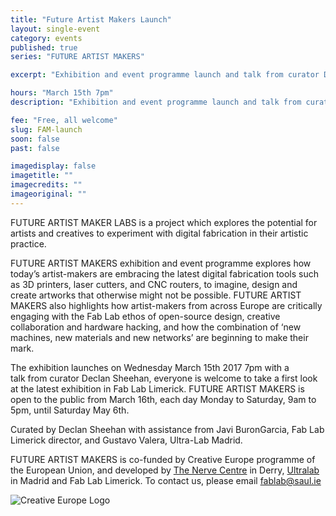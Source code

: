 ```yaml
---
title: "Future Artist Makers Launch"
layout: single-event
category: events
published: true
series: "FUTURE ARTIST MAKERS"

excerpt: "Exhibition and event programme launch and talk from curator Declan Sheehan"

hours: "March 15th 7pm"
description: "Exhibition and event programme launch and talk from curator Declan Sheehan"

fee: "Free, all welcome"
slug: FAM-launch
soon: false
past: false

imagedisplay: false
imagetitle: ""
imagecredits: ""
imageoriginal: ""
---
```


FUTURE ARTIST MAKER LABS is a project which explores the potential for artists and creatives to experiment with digital fabrication in their artistic practice.

FUTURE ARTIST MAKERS exhibition and event programme explores how today’s artist-makers are embracing the latest digital fabrication tools such as 3D printers, laser cutters, and CNC routers, to imagine, design and create artworks that otherwise might not be possible. FUTURE ARTIST MAKERS also highlights how artist-makers from across Europe are critically engaging with the Fab Lab ethos of open-source design, creative collaboration and hardware hacking, and how the combination of ‘new machines, new materials and new networks’ are beginning to make their mark.

The exhibition launches on Wednesday March 15th 2017 7pm with a talk from curator Declan Sheehan, everyone is welcome to take a first look at the latest exhibition in Fab Lab Limerick. FUTURE ARTIST MAKERS is open to the public from March 16th, each day Monday to Saturday, 9am to 5pm, until Saturday May 6th.

Curated by Declan Sheehan with assistance from Javi BuronGarcia, Fab Lab Limerick director, and Gustavo Valera, Ultra-Lab Madrid.

FUTURE ARTIST MAKERS is co-funded by Creative Europe programme of the European Union, and developed by [The Nerve Centre](http://nervecentre.org) in Derry, [Ultralab](http://ultra-lab.net) in Madrid and Fab Lab Limerick. To contact us, please email [fablab@saul.ie](mailto:fablab@saul.ie)

![Creative Europe Logo](http://fablab.saul.ie/assets/img/CreativeEuropeLogo.png "co-funded by the Creative Europe programme")
